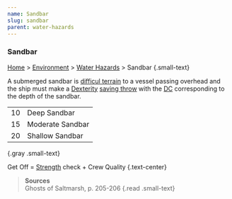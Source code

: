 ```yaml
---
name: Sandbar
slug: sandbar
parent: water-hazards
---
```

### Sandbar
[Home](dm-operations-center) > [Environment](environment) > [Water Hazards](water-hazards) > Sandbar {.small-text}

A submerged sandbar is [difficul terrain](difficult-terrain) to a vessel passing overhead and the ship must make a [Dexterity](dexterity) [saving throw](saving-throws) with the [DC](difficulty-class) corresponding to the depth of the sandbar.

|||
| :-: | :--------------- |
| 10  | Deep Sandbar     |
| 15  | Moderate Sandbar |
| 20  | Shallow Sandbar  |
{.gray .small-text}

Get Off = [Strength](strength) check + Crew Quality {.text-center}

> **Sources** <br/>
> Ghosts of Saltmarsh, p. 205-206
{.read .small-text}
